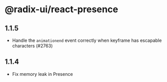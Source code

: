 # @radix-ui/react-presence

## 1.1.5

- Handle the `animationend` event correctly when keyframe has escapable characters (#2763)

## 1.1.4

- Fix memory leak in Presence

